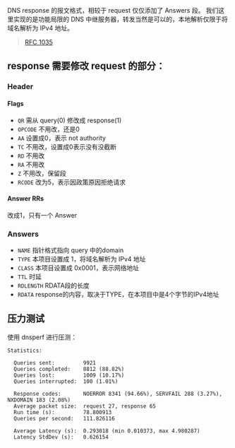 DNS response 的报文格式，相较于 request 仅仅添加了 Answers 段。
我们这里实现的是功能局限的 DNS 中继服务器，转发当然是可以的，本地解析仅限于将域名解析为 IPv4 地址。

> [RFC 1035](https://datatracker.ietf.org/doc/html/rfc1035)

## response 需要修改 request 的部分：
### Header
#### Flags
* `QR` 需从 query(0) 修改成 response(1)
* `OPCODE` 不用改，还是0
* `AA` 设置成0，表示 not authority
* `TC` 不用改，设置成0表示没有没截断
* `RD` 不用改
* `RA` 不用改
* `Z`  不用改，保留段
* `RCODE` 改为5，表示因政策原因拒绝请求
#### Answer RRs
改成1，只有一个 Answer

### Answers
* `NAME` 指针格式指向 query 中的domain
* `TYPE` 本项目设置成 1，将域名解析为 IPv4 地址
* `CLASS` 本项目设置成 0x0001，表示网络地址
* `TTL` 时延
* `RDLENGTH` RDATA段的长度
* `RDATA` response的内容，取决于TYPE，在本项目中是4个字节的IPv4地址

## 压力测试
使用 dnsperf 进行压测：
```
Statistics:

  Queries sent:         9921
  Queries completed:    8812 (88.82%)
  Queries lost:         1009 (10.17%)
  Queries interrupted:  100 (1.01%)

  Response codes:       NOERROR 8341 (94.66%), SERVFAIL 288 (3.27%), NXDOMAIN 183 (2.08%)
  Average packet size:  request 27, response 65
  Run time (s):         78.800913
  Queries per second:   111.826116

  Average Latency (s):  0.293018 (min 0.010373, max 4.980287)
  Latency StdDev (s):   0.626154
```